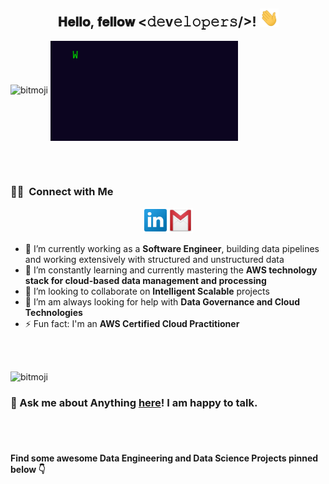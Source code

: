 <div  align="center">
<h2> 𝐇𝐞𝐥𝐥𝐨, 𝐟𝐞𝐥𝐥𝐨𝐰 <𝚍𝚎v𝚎𝚕𝚘𝚙𝚎𝚛𝚜/>! <img src="Hi.gif" width="30px"></h2>
</div>

<div>
  
![bitmoji](https://sdk.bitmoji.com/render/panel/6ce76d26-9c7a-4fd2-8675-f5d4225363d6-c263af14-6335-4be9-8bcd-0b37edc2975c-v1.png?transparent=1&palette=1&width=246) <img src="messagif.gif" alt="Welcome!" align="center" height="160" width="300"/>

</div>

<br/>
<br/>

### 🤝🏻 &nbsp;Connect with Me

<p align="center">
<a href="https://linkedin.com/in/arushsharma/"><img src="Linkedin.png" width="40px" height="40px /></a>
<a href="mailto:arushsharma91@outlook.com"><img src="gmail.svg" width="40px" height="40px" /></a>
</p>

- 🔭 I’m currently working as a **Software Engineer**, building data pipelines and working extensively with structured and unstructured data
- 🌱 I’m constantly learning and currently mastering the **AWS technology stack for cloud-based data management and processing**
- 👯 I’m looking to collaborate on **Intelligent Scalable** projects
- 🤔 I’m am always looking for help with **Data Governance and Cloud Technologies**
- ⚡ Fun fact: I'm an **AWS Certified Cloud Practitioner**

<br/>
<br/>
  
![bitmoji](https://sdk.bitmoji.com/render/panel/1c7a37eb-b01b-4cfd-a8fc-16be993470d5-c263af14-6335-4be9-8bcd-0b37edc2975c-v1.png?transparent=1&palette=1&width=246)

### 💬 Ask me about Anything [here](https://github.com/rushmash91/rushmash91/issues/1)! I am happy to talk.
  
<br/>
<br/>
  
#### Find some awesome Data Engineering and Data Science Projects pinned below 👇
